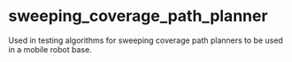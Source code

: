 # sweeping_coverage_path_planner
Used in testing algorithms for sweeping coverage path planners to be used in a mobile robot base.
